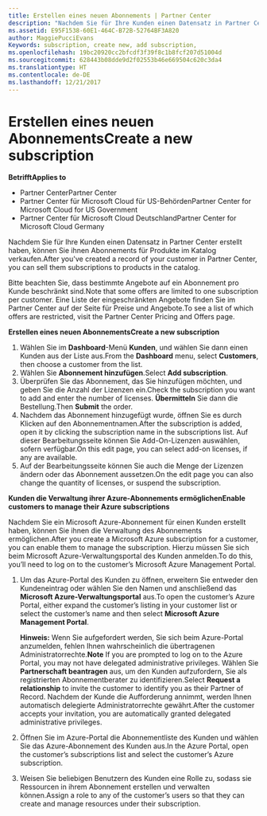 ```yaml
---
title: Erstellen eines neuen Abonnements | Partner Center
description: "Nachdem Sie für Ihre Kunden einen Datensatz in Partner Center erstellt haben, können Sie ihnen Abonnements für Produkte im Katalog verkaufen."
ms.assetid: E95F1538-60E1-464C-B72B-52764BF3A820
author: MaggiePucciEvans
Keywords: subscription, create new, add subscription,
ms.openlocfilehash: 19bc20920cc2bfcdf3f39f8c1b8fcf207d51004d
ms.sourcegitcommit: 628443b08dde9d2f02553b46e669504c620c3da4
ms.translationtype: HT
ms.contentlocale: de-DE
ms.lasthandoff: 12/21/2017
---
```

# <a name="create-a-new-subscription"></a><span data-ttu-id="c0873-103">Erstellen eines neuen Abonnements</span><span class="sxs-lookup"><span data-stu-id="c0873-103">Create a new subscription</span></span>

**<span data-ttu-id="c0873-104">Betrifft</span><span class="sxs-lookup"><span data-stu-id="c0873-104">Applies to</span></span>**

-  <span data-ttu-id="c0873-105">Partner Center</span><span class="sxs-lookup"><span data-stu-id="c0873-105">Partner Center</span></span>
-  <span data-ttu-id="c0873-106">Partner Center für Microsoft Cloud für US-Behörden</span><span class="sxs-lookup"><span data-stu-id="c0873-106">Partner Center for Microsoft Cloud for US Government</span></span>
-  <span data-ttu-id="c0873-107">Partner Center für Microsoft Cloud Deutschland</span><span class="sxs-lookup"><span data-stu-id="c0873-107">Partner Center for Microsoft Cloud Germany</span></span>

<span data-ttu-id="c0873-108">Nachdem Sie für Ihre Kunden einen Datensatz in Partner Center erstellt haben, können Sie ihnen Abonnements für Produkte im Katalog verkaufen.</span><span class="sxs-lookup"><span data-stu-id="c0873-108">After you've created a record of your customer in Partner Center, you can sell them subscriptions to products in the catalog.</span></span>

<span data-ttu-id="c0873-109">Bitte beachten Sie, dass bestimmte Angebote auf ein Abonnement pro Kunde beschränkt sind.</span><span class="sxs-lookup"><span data-stu-id="c0873-109">Note that some offers are limited to one subscription per customer.</span></span> <span data-ttu-id="c0873-110">Eine Liste der eingeschränkten Angebote finden Sie im Partner Center auf der Seite für Preise und Angebote.</span><span class="sxs-lookup"><span data-stu-id="c0873-110">To see a list of which offers are restricted, visit the Partner Center Pricing and Offers page.</span></span> 


**<span data-ttu-id="c0873-111">Erstellen eines neuen Abonnements</span><span class="sxs-lookup"><span data-stu-id="c0873-111">Create a new subscription</span></span>**

1.  <span data-ttu-id="c0873-112">Wählen Sie im **Dashboard**-Menü **Kunden**, und wählen Sie dann einen Kunden aus der Liste aus.</span><span class="sxs-lookup"><span data-stu-id="c0873-112">From the **Dashboard** menu, select **Customers**, then choose a customer from the list.</span></span>
2.  <span data-ttu-id="c0873-113">Wählen Sie **Abonnement hinzufügen**.</span><span class="sxs-lookup"><span data-stu-id="c0873-113">Select **Add subscription**.</span></span>
3.  <span data-ttu-id="c0873-114">Überprüfen Sie das Abonnement, das Sie hinzufügen möchten, und geben Sie die Anzahl der Lizenzen ein.</span><span class="sxs-lookup"><span data-stu-id="c0873-114">Check the subscription you want to add and enter the number of licenses.</span></span> <span data-ttu-id="c0873-115">**Übermitteln** Sie dann die Bestellung.</span><span class="sxs-lookup"><span data-stu-id="c0873-115">Then **Submit** the order.</span></span>
4.  <span data-ttu-id="c0873-116">Nachdem das Abonnement hinzugefügt wurde, öffnen Sie es durch Klicken auf den Abonnementnamen.</span><span class="sxs-lookup"><span data-stu-id="c0873-116">After the subscription is added, open it by clicking the subscription name in the subscriptions list.</span></span> <span data-ttu-id="c0873-117">Auf dieser Bearbeitungsseite können Sie Add-On-Lizenzen auswählen, sofern verfügbar.</span><span class="sxs-lookup"><span data-stu-id="c0873-117">On this edit page, you can select add-on licenses, if any are available.</span></span>
5.  <span data-ttu-id="c0873-118">Auf der Bearbeitungsseite können Sie auch die Menge der Lizenzen ändern oder das Abonnement aussetzen.</span><span class="sxs-lookup"><span data-stu-id="c0873-118">On the edit page you can also change the quantity of licenses, or suspend the subscription.</span></span>

**<span data-ttu-id="c0873-119">Kunden die Verwaltung ihrer Azure-Abonnements ermöglichen</span><span class="sxs-lookup"><span data-stu-id="c0873-119">Enable customers to manage their Azure subscriptions</span></span>**

<span data-ttu-id="c0873-120">Nachdem Sie ein Microsoft Azure-Abonnement für einen Kunden erstellt haben, können Sie ihnen die Verwaltung des Abonnements ermöglichen.</span><span class="sxs-lookup"><span data-stu-id="c0873-120">After you create a Microsoft Azure subscription for a customer, you can enable them to manage the subscription.</span></span> <span data-ttu-id="c0873-121">Hierzu müssen Sie sich beim Microsoft Azure-Verwaltungsportal des Kunden anmelden.</span><span class="sxs-lookup"><span data-stu-id="c0873-121">To do this, you’ll need to log on to the customer’s Microsoft Azure Management Portal.</span></span> 

1.  <span data-ttu-id="c0873-122">Um das Azure-Portal des Kunden zu öffnen, erweitern Sie entweder den Kundeneintrag oder wählen Sie den Namen und anschließend das **Microsoft Azure-Verwaltungsportal** aus.</span><span class="sxs-lookup"><span data-stu-id="c0873-122">To open the customer’s Azure Portal, either expand the customer’s listing in your customer list or select the customer’s name and then select **Microsoft Azure Management Portal**.</span></span>
    
    <span data-ttu-id="c0873-123">**Hinweis:** Wenn Sie aufgefordert werden, Sie sich beim Azure-Portal anzumelden, fehlen Ihnen wahrscheinlich die übertragenen Administratorrechte.</span><span class="sxs-lookup"><span data-stu-id="c0873-123">**Note**  If you are prompted to log on to the Azure Portal, you may not have delegated administrative privileges.</span></span> <span data-ttu-id="c0873-124">Wählen Sie **Partnerschaft beantragen** aus, um den Kunden aufzufordern, Sie als registrierten Abonnementberater zu identifizieren.</span><span class="sxs-lookup"><span data-stu-id="c0873-124">Select **Request a relationship** to invite the customer to identify you as their Partner of Record.</span></span> <span data-ttu-id="c0873-125">Nachdem der Kunde die Aufforderung annimmt, werden Ihnen automatisch delegierte Administratorrechte gewährt.</span><span class="sxs-lookup"><span data-stu-id="c0873-125">After the customer accepts your invitation, you are automatically granted delegated administrative privileges.</span></span> 
2.  <span data-ttu-id="c0873-126">Öffnen Sie im Azure-Portal die Abonnementliste des Kunden und wählen Sie das Azure-Abonnement des Kunden aus.</span><span class="sxs-lookup"><span data-stu-id="c0873-126">In the Azure Portal, open the customer’s subscriptions list and select the customer’s Azure subscription.</span></span>
3.  <span data-ttu-id="c0873-127">Weisen Sie beliebigen Benutzern des Kunden eine Rolle zu, sodass sie Ressourcen in ihrem Abonnement erstellen und verwalten können.</span><span class="sxs-lookup"><span data-stu-id="c0873-127">Assign a role to any of the customer’s users so that they can create and manage resources under their subscription.</span></span>

 



